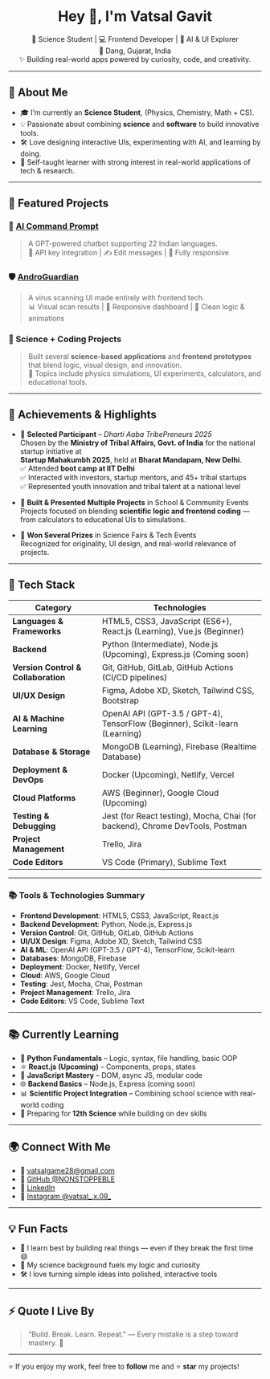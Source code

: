 <h1 align="center">Hey 👋, I'm Vatsal Gavit</h1>

<p align="center">
  🔬 Science Student | 💻 Frontend Developer | 🤖 AI & UI Explorer <br>
  📍 Dang, Gujarat, India <br>
  ✨ Building real-world apps powered by curiosity, code, and creativity.
</p>

---

## 🧬 About Me

- 🎓 I’m currently an **Science Student**,  (Physics, Chemistry, Math + CS).
- 💡 Passionate about combining **science** and **software** to build innovative tools.
- 🛠️ Love designing interactive UIs, experimenting with AI, and learning by doing.
- 🌱 Self-taught learner with strong interest in real-world applications of tech & research.

---

## 🚀 Featured Projects

### 🧠 [AI Command Prompt](https://github.com/NONSTOPPEBLE/AI-COMMAND-PROMPT)
> A GPT-powered chatbot supporting 22 Indian languages.  
> 🔑 API key integration | ✍️ Edit messages | 📱 Fully responsive

### 🛡️ [AndroGuardian](https://github.com/NONSTOPPEBLE/AndroGuardian)
> A virus scanning UI made entirely with frontend tech.  
> 📊 Visual scan results | 📱 Responsive dashboard | 🧩 Clean logic & animations

### 🔬 Science + Coding Projects
> Built several **science-based applications** and **frontend prototypes** that blend logic, visual design, and innovation.  
> 🥼 Topics include physics simulations, UI experiments, calculators, and educational tools.

---

## 🏅 Achievements & Highlights

- 🎉 **Selected Participant** – *Dharti Aaba TribePreneurs 2025*  
  Chosen by the **Ministry of Tribal Affairs, Govt. of India** for the national startup initiative at  
  **Startup Mahakumbh 2025**, held at **Bharat Mandapam, New Delhi**.  
  ✅ Attended **boot camp at IIT Delhi**  
  ✅ Interacted with investors, startup mentors, and 45+ tribal startups  
  ✅ Represented youth innovation and tribal talent at a national level

- 🧪 **Built & Presented Multiple Projects** in School & Community Events  
  Projects focused on blending **scientific logic and frontend coding** — from calculators to educational UIs to simulations.

- 🥇 **Won Several Prizes** in Science Fairs & Tech Events  
  Recognized for originality, UI design, and real-world relevance of projects.

---

## 🧰 Tech Stack

| **Category**            | **Technologies**                                                                 |
|-------------------------|---------------------------------------------------------------------------------|
| **Languages & Frameworks** | HTML5, CSS3, JavaScript (ES6+), React.js (Learning), Vue.js (Beginner)            |
| **Backend**             | Python (Intermediate), Node.js (Upcoming), Express.js (Coming soon)               |
| **Version Control & Collaboration** | Git, GitHub, GitLab, GitHub Actions (CI/CD pipelines)                     |
| **UI/UX Design**       | Figma, Adobe XD, Sketch, Tailwind CSS, Bootstrap                                |
| **AI & Machine Learning** | OpenAI API (GPT-3.5 / GPT-4), TensorFlow (Beginner), Scikit-learn (Learning)      |
| **Database & Storage** | MongoDB (Learning), Firebase (Realtime Database)                                 |
| **Deployment & DevOps** | Docker (Upcoming), Netlify, Vercel                                             |
| **Cloud Platforms**    | AWS (Beginner), Google Cloud (Upcoming)                                          |
| **Testing & Debugging** | Jest (for React testing), Mocha, Chai (for backend), Chrome DevTools, Postman     |
| **Project Management** | Trello, Jira                                                                   |
| **Code Editors**       | VS Code (Primary), Sublime Text                                                 |

---

### 📚 **Tools & Technologies Summary**

- **Frontend Development**: HTML5, CSS3, JavaScript, React.js
- **Backend Development**: Python, Node.js, Express.js
- **Version Control**: Git, GitHub, GitLab, GitHub Actions
- **UI/UX Design**: Figma, Adobe XD, Sketch, Tailwind CSS
- **AI & ML**: OpenAI API (GPT-3.5 / GPT-4), TensorFlow, Scikit-learn
- **Databases**: MongoDB, Firebase
- **Deployment**: Docker, Netlify, Vercel
- **Cloud**: AWS, Google Cloud
- **Testing**: Jest, Mocha, Chai, Postman
- **Project Management**: Trello, Jira
- **Code Editors**: VS Code, Sublime Text

---

## 📚 Currently Learning

- 🐍 **Python Fundamentals** – Logic, syntax, file handling, basic OOP
- ⚛️ **React.js (Upcoming)** – Components, props, states
- 📘 **JavaScript Mastery** – DOM, async JS, modular code
- 🌐 **Backend Basics** – Node.js, Express (coming soon)
- 📊 **Scientific Project Integration** – Combining school science with real-world coding
- 🧪 Preparing for **12th Science** while building on dev skills

---

## 🌍 Connect With Me

- 📧 [vatsalgame28@gmail.com](mailto:vatsalgame28@gmail.com)
- 🐙 [GitHub @NONSTOPPEBLE](https://github.com/NONSTOPPEBLE)
- 🔗 [LinkedIn](https://linkedin.com/in/vatsal-gavit-787608274)
- 📸 [Instagram @vatsal_.x.09_](https://instagram.com/vatsal_.x.09_)

---

## 💡 Fun Facts

- 🧠 I learn best by building real things — even if they break the first time 😄
- 🧪 My science background fuels my logic and curiosity
- 🛠️ I love turning simple ideas into polished, interactive tools

---

## ⚡ Quote I Live By

> “Build. Break. Learn. Repeat.” — Every mistake is a step toward mastery. 💯

---

⭐ If you enjoy my work, feel free to **follow** me and ⭐ **star** my projects!
